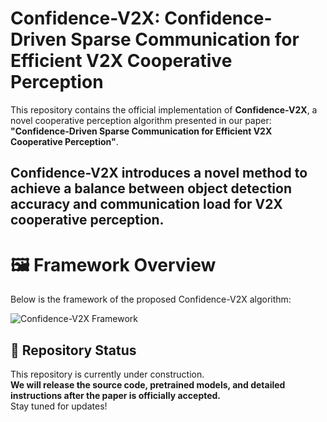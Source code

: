 # Confidence-V2X: Confidence-Driven Sparse Communication for Efficient V2X Cooperative Perception

This repository contains the official implementation of **Confidence-V2X**, a novel cooperative perception algorithm presented in our paper:  
**"Confidence-Driven Sparse Communication for Efficient V2X Cooperative Perception"**.  

 Confidence-V2X introduces a novel method to achieve a balance between object detection accuracy and communication load for V2X cooperative perception.
---
# 🖼️ Framework Overview

Below is the framework of the proposed Confidence-V2X algorithm:  

![Confidence-V2X Framework]([https://github.com/Rwang0208/Confidence-V2X/blob/main/image/Confidence-V2X.png])


## 🚧 Repository Status

This repository is currently under construction.  
**We will release the source code, pretrained models, and detailed instructions after the paper is officially accepted.**  
Stay tuned for updates!
